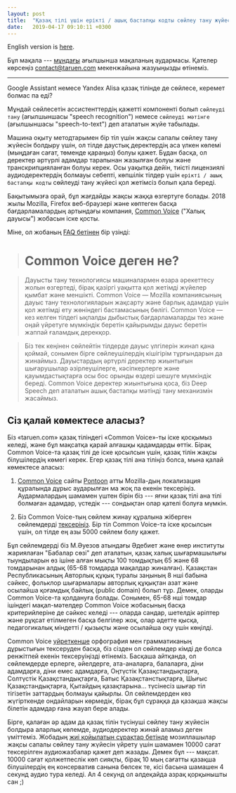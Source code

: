 ```yaml
---
layout: post
title:  "Қазақ тілі үшін ерікті / ашық бастапқы кодты сөйлеу тану жүйесіне қарай"
date:   2019-04-17 09:10:11 +0300
---
```


English version is [here](http://taruen.com/blog/2019/04/16/common-voice-kazakh.html).

Бұл мақала ---
[мұндағы](http://taruen.com/blog/2019/04/16/common-voice-kazakh.html) ағылшынша
мақаланың аудармасы. Қателер көрсеңіз contact@taruen.com мекенжайына жазуыңызды
өтінеміз.

---

Google Assistant немесе Yandex Alisa қазақ тілінде де
сөйлесе, керемет болмас па еді?

Мұндай сөйлесетін ассистенттердің қажетті компоненті болып `сөйлеуді тану`
(ағылшыншасы "speech recognition") немесе `сөйлеуді мәтінге` (ағылшыншасы
"speech-to-text") деп аталатын жүйе табылады.

Машина оқыту методтарымен бір тіл үшін жақсы сапалы сөйлеу тану жүйесін болдыру
үшін, ол тілде даустық деректердің аса үлкен көлемі (мыңдаған сағат, төменде
қараңыз) болуы қажет. Бұдан басқа, ол деректер әртүрлі адамдар тарапынан
жазылған болуы және транскрипцияланған болуы керек. Осы уақытқа дейін, тиісті
лицензиялі аудиодеректердің болмауы себепті, көпшілік тілдер үшін `ерікті / ашық
бастапқы кодты` сөйлеуді тану жүйесі қол жетімсіз болып қала береді.

Бақытымызға орай, бұл жағдайды жақсы жаққа өзгертуге болады. 2018 жылы Mozilla,
Firefox веб-браузері және көптеген басқа бағдарламалардың артындағы компания,
[Common Voice](https://voice.mozilla.org) ("Халық дауысы") жобасын іске қосты.

Міне, ол жобаның [FAQ бетінен](https://voice.mozilla.org/en/faq) бір үзінді:

> # Common Voice деген не?

> Дауысты тану технологиясы машиналармен өзара әрекеттесу жолын өзгертеді, бірақ
> қазіргі уақытта қол жетімді жүйелер қымбат және меншікті. Common Voice —
> Mozilla компаниясының дауыс тану технологияларын жақсарту және барлық адамдар
> үшін қол жетімді ету жөніндегі бастамасының бөлігі. Common Voice — кез келген
> тілдегі ықпалды дыбыстық бағдарламаларды тез және оңай үйретуге мүмкіндік
> беретін қайырымды дауыс беретін жаппай ғаламдық дерекқор.

> Біз тек кеңінен сөйлейтін тілдерде дауыс үлгілерін жинап қана қоймай, сонымен
> бірге сөйлеушілердің кішігірім тұрғындарын да жинаймыз. Дауыстардың әртүрлі
> деректер жиынтығын шығарушылар әзірлеушілерге, кәсіпкерлерге және
> қауымдастықтарға осы бос орынды өздері шешуге мүмкіндік береді. Common Voice
> деректер жиынтығына қоса, біз Deep Speech деп аталатын ашық бастапқы мәтінді
> тану механизмін жасаймыз.

## Сіз қалай көмектесе аласыз?

Біз «taruen.com» қазақ тіліндегі «Common Voice»-ты іске қосқымыз келеді, және
бұл мақсатқа қарай алғашқы қадамдарды өттік. Бірақ Common Voice-та қазақ тілі
де іске қосылсын үшін, қазақ тілін жақсы білушілердің көмегі керек. Егер қазақ
тілі ана тіліңіз болса, мына қалай көмектесе аласыз:

1. [Common Voice](https://voice.mozilla.org/kk/) сайты
   [Pontoon](https://pontoon.mozilla.org/kk/common-voice) атты Mozilla-дың
   локализация құралында дұрыс аударылған ма жоқ па екенін
   тексеріңіз. Аудармалардың шамамен үштен бірін біз --- яғни қазақ тілі ана
   тілі болмаған адамдар, үстедік --- сондықтан олар қателі болуға мүмкін.

2. Біз Common Voice-тың сөйлем жинау құралына жіберген сөйлемдерді
   [тексеріңіз](https://common-voice.github.io/sentence-collector/#/review/kk).
   Бір тіл Common Voice-та іске қосылсын үшін, ол тілде ең азы 5000 сөйлем болу
   қажет.

Бұл сөйлемдерді біз М.Әуезов атындағы Әдебиет және өнер институты жариялаған
"Бабалар сөзі" деп аталатын, қазақ халық шығармашылығы тыундыларын өз ішіне
алған мықты 100 томдықтың 65 және 68 томдарынан алдық (65-68 томдарда мақалдар
жиналған). Қазақстан Республикасының Авторлық құқық туралы заңының 8 нші бабына
сәйкес, фольклор шығармалары авторлық құқықтан азат және осылайша қоғамдық
байлық (public domain) болып тұр. Демек, оларды Common Voice-та қолдануға
болады. Сонымен, 65-68 нші томдар ішіндегі мақал-мәтелдер Common Voice
жобасының басқа критерийлеріне де сәйкес келеді --- оларда сандар, шетелдік
әріптер және рұқсат етілмеген басқа белгілер жоқ, олар әдетте қысқа,
педагогикалық міндетті / қызықты және осылайша оқу үшін көңілді.

Common Voice
[үйреткенше](https://common-voice.github.io/sentence-collector/#/how-to)
орфография мен грамматиканың дұрыстығын тексеруден басқа, біз сізден ол
сөйлемдер кімді де болса ренжітпей екенін тексеруіңізді өтінеміз. Басқаша
айтқанда, ол сөйлемдерде ерлерге, әйелдерге, ата-аналарға, балаларға, діни
адамдарға, діни емес адамдарға, Оңтүстік Қазақстандықтарға, Солтүстік
Қазақстандықтарға, Батыс Қазақстанстықтарға, Шығыс Қазақстандықтарға, Қытайдың
қазақтарына... түсінесіз шығар тіл тігізетін заттардың болмауы қайырлы. Ол
сөйлемдерден көз жүгірткенде ондайларын көрмедік, бірақ бұл сұраққа да қазақша
жақсы білетін адамдар ғана жауап бере алады.

Бірге, қалаған әр адам да қазақ тілін түсінуші сөйлеу тану жүйесін болдыра
аларлық көлемде, аудиодеректер жинай аламыз деген үміттеміз. Жобадың [жиі
қойылатын сұрақтар бетінде](https://voice.mozilla.org/en/faq) мозиллашылар
жақсы сапалы сөйлеу тану жүйесін үйрету үшін шамамен 10000 сағат тексерілген
аудиожазбалар қажет деп жазады. Демек бұл --- мақсат. 10000 сағат қолжетпеслік
көп сияқты, бірақ 10 мың сағатты қазақша білушілердің ең консерватив санына
бөлсек те, кісі басына шамашен 4 секунд аудио тура келеді. Ал 4 секунд ол
әлдеқайда азрақ қорқынышты сан ;)
